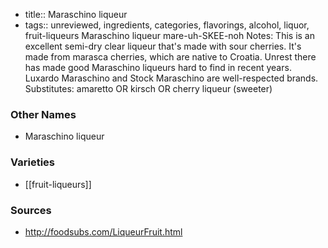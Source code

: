 - title:: Maraschino liqueur
- tags:: unreviewed, ingredients, categories, flavorings, alcohol, liquor, fruit-liqueurs
Maraschino liqueur mare-uh-SKEE-noh Notes: This is an excellent semi-dry clear liqueur that's made with sour cherries. It's made from marasca cherries, which are native to Croatia. Unrest there has made good Maraschino liqueurs hard to find in recent years. Luxardo Maraschino and Stock Maraschino are well-respected brands. Substitutes: amaretto OR kirsch OR cherry liqueur (sweeter)

### Other Names

* Maraschino liqueur

### Varieties

* [[fruit-liqueurs]]

### Sources
* http://foodsubs.com/LiqueurFruit.html
